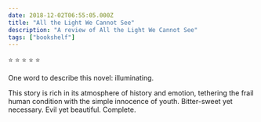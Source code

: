 ```yaml
---    
date: 2018-12-02T06:55:05.000Z
title: "All the Light We Cannot See"
description: "A review of All the Light We Cannot See"
tags: ["bookshelf"]
---   
```

⭐ ⭐ ⭐ ⭐ ⭐ 

One word to describe this novel: illuminating.

This story is rich in its atmosphere of history and emotion,  tethering the frail human condition with the simple innocence of youth. Bitter-sweet yet necessary. Evil yet beautiful. Complete.